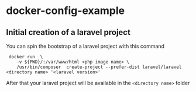 # docker-config-example


## Initial creation of a laravel project
You can spin the bootstrap of a laravel project with this command

```
 docker run  \
    -v ${PWD}/:/var/www/html <php image name> \
    /usr/bin/composer  create-project --prefer-dist laravel/laravel <directory name> '<laravel version>'
```
After that your laravel project will be available in the `<directory name>` folder




